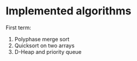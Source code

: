 # Implemented algorithms

First term:
1. Polyphase merge sort
2. Quicksort on two arrays
3. D-Heap and priority queue